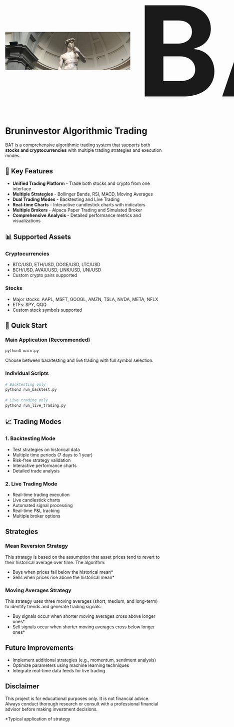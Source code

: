 <div style="display: flex; align-items: center; margin-bottom: 20px;">
  <img src="bdavid.png" alt="BAT Trading System" width="400" style="margin-right: 20px;"/>
  <h1 style="font-size: 400px; line-height: 400px; margin: 0;">BAT</h1>
</div>

# Bruninvestor Algorithmic Trading

BAT is a comprehensive algorithmic trading system that supports both **stocks and cryptocurrencies** with multiple trading strategies and execution modes.

## 🚀 Key Features

- **Unified Trading Platform** - Trade both stocks and crypto from one interface
- **Multiple Strategies** - Bollinger Bands, RSI, MACD, Moving Averages
- **Dual Trading Modes** - Backtesting and Live Trading
- **Real-time Charts** - Interactive candlestick charts with indicators
- **Multiple Brokers** - Alpaca Paper Trading and Simulated Broker
- **Comprehensive Analysis** - Detailed performance metrics and visualizations

## 📊 Supported Assets

### Cryptocurrencies
- BTC/USD, ETH/USD, DOGE/USD, LTC/USD
- BCH/USD, AVAX/USD, LINK/USD, UNI/USD
- Custom crypto pairs supported

### Stocks
- Major stocks: AAPL, MSFT, GOOGL, AMZN, TSLA, NVDA, META, NFLX
- ETFs: SPY, QQQ
- Custom stock symbols supported

## 🎯 Quick Start

### Main Application (Recommended)
```bash
python3 main.py
```
Choose between backtesting and live trading with full symbol selection.

### Individual Scripts
```bash
# Backtesting only
python3 run_backtest.py

# Live trading only
python3 run_live_trading.py
```

## 📈 Trading Modes

### 1. Backtesting Mode
- Test strategies on historical data
- Multiple time periods (7 days to 1 year)
- Risk-free strategy validation
- Interactive performance charts
- Detailed trade analysis

### 2. Live Trading Mode
- Real-time trading execution
- Live candlestick charts
- Automated signal processing
- Real-time P&L tracking
- Multiple broker options

## Strategies

### Mean Reversion Strategy
This strategy is based on the assumption that asset prices tend to revert to their historical average over time. 
The algorithm:
- Buys when prices fall below the historical mean*
- Sells when prices rise above the historical mean*

### Moving Averages Strategy
This strategy uses three moving averages (short, medium, and long-term) to identify trends and generate trading signals:
- Buy signals occur when shorter moving averages cross above longer ones*
- Sell signals occur when shorter moving averages cross below longer ones*

## Future Improvements
- Implement additional strategies (e.g., momentum, sentiment analysis)
- Optimize parameters using machine learning techniques
- Integrate real-time data feeds for live trading

## Disclaimer
This project is for educational purposes only. It is not financial advice. Always conduct thorough research or consult with a professional financial advisor before making investment decisions.

*Typical application of strategy